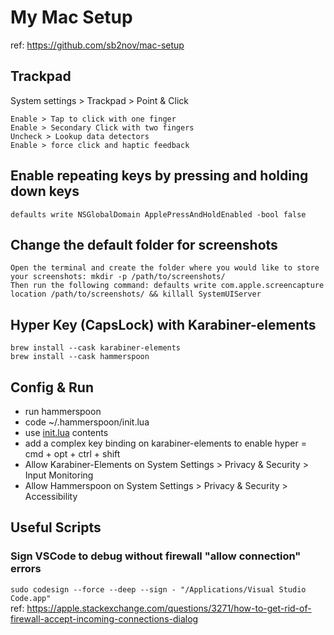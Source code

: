 # My Mac Setup
ref: https://github.com/sb2nov/mac-setup

## Trackpad
System settings > Trackpad > Point & Click

    Enable > Tap to click with one finger
    Enable > Secondary Click with two fingers
    Uncheck > Lookup data detectors
    Enable > force click and haptic feedback

## Enable repeating keys by pressing and holding down keys
```defaults write NSGlobalDomain ApplePressAndHoldEnabled -bool false```  

## Change the default folder for screenshots
    Open the terminal and create the folder where you would like to store your screenshots: mkdir -p /path/to/screenshots/  
    Then run the following command: defaults write com.apple.screencapture location /path/to/screenshots/ && killall SystemUIServer

## Hyper Key (CapsLock) with Karabiner-elements  
```brew install --cask karabiner-elements```  
```brew install --cask hammerspoon```  

## Config & Run
* run hammerspoon  
* code ~/.hammerspoon/init.lua  
* use [init.lua](./.hammerspoon/init.lua) contents  
* add a complex key binding on karabiner-elements to enable hyper = cmd + opt + ctrl + shift
* Allow Karabiner-Elements on System Settings > Privacy & Security > Input Monitoring
* Allow Hammerspoon on System Settings > Privacy & Security > Accessibility

## Useful Scripts  
### Sign VSCode to debug without firewall "allow connection" errors
`sudo codesign --force --deep --sign - "/Applications/Visual Studio Code.app"`  
ref: https://apple.stackexchange.com/questions/3271/how-to-get-rid-of-firewall-accept-incoming-connections-dialog  
